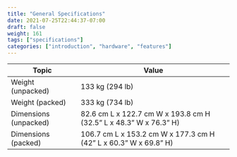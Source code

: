 ```yaml
---
title: "General Specifications"
date: 2021-07-25T22:44:37-07:00
draft: false
weight: 161
tags: ["specifications"]
categories: ["introduction", "hardware", "features"]
---
```


| Topic | Value |
| --- | --- |
| Weight (unpacked) | 133 kg (294 lb) |
| Weight (packed) | 333 kg (734 lb) |
| Dimensions (unpacked) | 82.6 cm L x 122.7 cm W x 193.8 cm H (32.5” L x 48.3” W x 76.3” H) |
| Dimensions (packed) | 106.7 cm L x 153.2 cm W x 177.3 cm H (42” L x 60.3” W x 69.8” H) |
